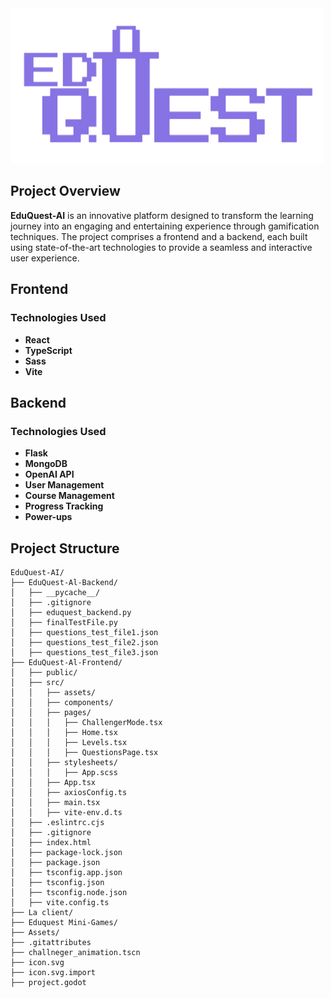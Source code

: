 <img src="resources\EduGuest1.png" >

## Project Overview

**EduQuest-AI** is an innovative platform designed to transform the learning journey into an engaging and entertaining experience through gamification techniques. The project comprises a frontend and a backend, each built using state-of-the-art technologies to provide a seamless and interactive user experience.



## Frontend

### Technologies Used
- **React**
- **TypeScript**
- **Sass**
- **Vite**
  
## Backend

### Technologies Used
- **Flask**
- **MongoDB**
- **OpenAI API**
- **User Management**
- **Course Management**
- **Progress Tracking**
- **Power-ups**


## Project Structure

```
EduQuest-AI/
├── EduQuest-Al-Backend/
│   ├── __pycache__/
│   ├── .gitignore
│   ├── eduquest_backend.py
│   ├── finalTestFile.py
│   ├── questions_test_file1.json
│   ├── questions_test_file2.json
│   ├── questions_test_file3.json
├── EduQuest-Al-Frontend/
│   ├── public/
│   ├── src/
│   │   ├── assets/
│   │   ├── components/
│   │   ├── pages/
│   │   │   ├── ChallengerMode.tsx
│   │   │   ├── Home.tsx
│   │   │   ├── Levels.tsx
│   │   │   ├── QuestionsPage.tsx
│   │   ├── stylesheets/
│   │   │   ├── App.scss
│   │   ├── App.tsx
│   │   ├── axiosConfig.ts
│   │   ├── main.tsx
│   │   ├── vite-env.d.ts
│   ├── .eslintrc.cjs
│   ├── .gitignore
│   ├── index.html
│   ├── package-lock.json
│   ├── package.json
│   ├── tsconfig.app.json
│   ├── tsconfig.json
│   ├── tsconfig.node.json
│   ├── vite.config.ts
├── La client/
├── Eduquest Mini-Games/
├── Assets/
├── .gitattributes
├── challneger_animation.tscn
├── icon.svg
├── icon.svg.import
├── project.godot
```
